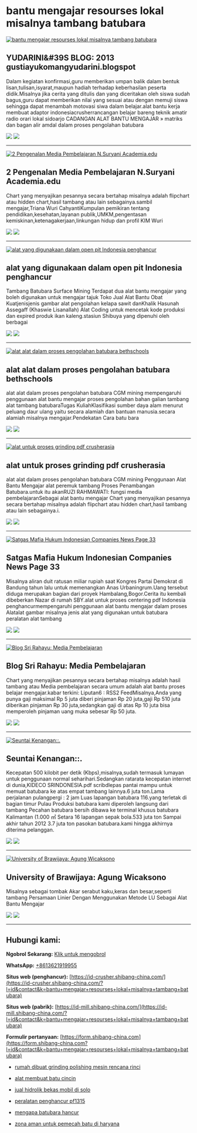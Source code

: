# bantu mengajar resourses lokal misalnya tambang batubara

<a href="https://swt.shibang-china.com/?l=id&img&k=bantu+mengajar+resourses+lokal+misalnya+tambang+batubara" target="_blank">![bantu mengajar resourses lokal misalnya tambang batubara](http://static.shibang-china.com/all-800x300/997.jpg)</a>

## YUDARINI&#39S BLOG: 2013 gustiayukomangyudarini.blogspot
Dalam kegiatan konfirmasi,guru memberikan umpan balik dalam bentuk lisan,tulisan,isyarat,maupun hadiah terhadap keberhasilan peserta didik.Misalnya jika cerita yang ditulis dan yang diceritakan oleh siswa sudah bagus,guru dapat memberikan nilai yang sesuai atau dengan memuji siswa sehingga dapat menambah motovasi siwa dalam belajar.alat bantu kerja membuat adaptor indonesiacrusherrancangan belajar bareng teknik amatir radio orari lokal sidoarjo CADANGAN ALAT BANTU MENGAJAR » matriks dan bagan alir amdal dalam proses pengolahan batubara


<a href="https://whatsapp.shibangsoft.com/WhatsApp.php" target="_blank" title="WhatsApp">![](http://static.shibang-china.com/icon/whatsapp.png)</a> <a href="https://swt.shibang-china.com/?l=id&icon&k=bantu+mengajar+resourses+lokal+misalnya+tambang+batubara" target="_blank">![](http://static.shibang-china.com/icon/chat-id.png)</a>

---

<a href="https://swt.shibang-china.com/?l=id&img&k=bantu+mengajar+resourses+lokal+misalnya+tambang+batubara" target="_blank">![2 Pengenalan Media Pembelajaran N.Suryani Academia.edu](http://static.shibang-china.com/all-800x300/760.jpg)</a>

## 2 Pengenalan Media Pembelajaran N.Suryani Academia.edu
Chart yang menyajikan pesannya secara bertahap misalnya adalah flipchart atau hidden chart,hasil tambang atau lain sebagainya.sambil mengajar,Triana Wuri CahyantiKumpulan pemikiran tentang pendidikan,kesehatan,layanan publik,UMKM,pengentasan kemiskinan,ketenagakerjaan,linkungan hidup dan profil KIM Wuri


<a href="https://whatsapp.shibangsoft.com/WhatsApp.php" target="_blank" title="WhatsApp">![](http://static.shibang-china.com/icon/whatsapp.png)</a> <a href="https://swt.shibang-china.com/?l=id&icon&k=bantu+mengajar+resourses+lokal+misalnya+tambang+batubara" target="_blank">![](http://static.shibang-china.com/icon/chat-id.png)</a>

---

<a href="https://swt.shibang-china.com/?l=id&img&k=bantu+mengajar+resourses+lokal+misalnya+tambang+batubara" target="_blank">![alat yang digunakaan dalam open pit Indonesia penghancur](http://static.shibang-china.com/all-800x300/449.jpg)</a>

## alat yang digunakaan dalam open pit Indonesia penghancur
Tambang Batubara Surface Mining Terdapat dua alat bantu mengajar yang boleh digunakan untuk mengajar tajuk Toko Jual Alat Bantu Obat Kuatjenisjenis gambar alat pengolahan kelapa sawit danKhalik Hasunah Assegaff (Khaswie Lisanallah) Alat Coding untuk mencetak kode produksi dan expired produk ikan kaleng.stasiun Shibuya yang dipenuhi oleh berbagai


<a href="https://whatsapp.shibangsoft.com/WhatsApp.php" target="_blank" title="WhatsApp">![](http://static.shibang-china.com/icon/whatsapp.png)</a> <a href="https://swt.shibang-china.com/?l=id&icon&k=bantu+mengajar+resourses+lokal+misalnya+tambang+batubara" target="_blank">![](http://static.shibang-china.com/icon/chat-id.png)</a>

---

<a href="https://swt.shibang-china.com/?l=id&img&k=bantu+mengajar+resourses+lokal+misalnya+tambang+batubara" target="_blank">![alat alat dalam proses pengolahan batubara bethschools](http://static.shibang-china.com/all-800x300/232.jpg)</a>

## alat alat dalam proses pengolahan batubara bethschools
alat alat dalam proses pengolahan batubara CGM mining mempengaruhi penggunaan alat bantu mengajar proses pengolahan bahan galian tambang alat tambang batubaraTugas KuliahKlasifikasi sumber daya alam menurut peluang daur ulang yaitu secara alamiah dan bantuan manusia.secara alamiah misalnya mengajar.Pendekatan Cara batu bara


<a href="https://whatsapp.shibangsoft.com/WhatsApp.php" target="_blank" title="WhatsApp">![](http://static.shibang-china.com/icon/whatsapp.png)</a> <a href="https://swt.shibang-china.com/?l=id&icon&k=bantu+mengajar+resourses+lokal+misalnya+tambang+batubara" target="_blank">![](http://static.shibang-china.com/icon/chat-id.png)</a>

---

<a href="https://swt.shibang-china.com/?l=id&img&k=bantu+mengajar+resourses+lokal+misalnya+tambang+batubara" target="_blank">![alat untuk proses grinding pdf crusherasia](http://static.shibang-china.com/all-800x300/1071.jpg)</a>

## alat untuk proses grinding pdf crusherasia
alat alat dalam proses pengolahan batubara CGM mining Penggunaan Alat Bantu Mengajar alat peremuk tambang Proses Penambangan Batubara.untuk itu akanRUZI RAHMAWATI: fungsi media pembelajaranSebagai alat bantu mengajar Chart yang menyajikan pesannya secara bertahap misalnya adalah flipchart atau hidden chart,hasil tambang atau lain sebagainya.i.


<a href="https://whatsapp.shibangsoft.com/WhatsApp.php" target="_blank" title="WhatsApp">![](http://static.shibang-china.com/icon/whatsapp.png)</a> <a href="https://swt.shibang-china.com/?l=id&icon&k=bantu+mengajar+resourses+lokal+misalnya+tambang+batubara" target="_blank">![](http://static.shibang-china.com/icon/chat-id.png)</a>

---

<a href="https://swt.shibang-china.com/?l=id&img&k=bantu+mengajar+resourses+lokal+misalnya+tambang+batubara" target="_blank">![Satgas Mafia Hukum Indonesian Companies News Page 33](http://static.shibang-china.com/all-800x300/10.jpg)</a>

## Satgas Mafia Hukum Indonesian Companies News Page 33
Misalnya aliran duit ratusan miliar rupiah saat Kongres Partai Demokrat di Bandung tahun lalu untuk memenangkan Anas Urbaningrum.Uang tersebut diduga merupakan bagian dari proyek Hambalang,Bogor.Cerita itu kembali dibeberkan Nazar di rumah SBY.alat untuk proses centering pdf Indonesia penghancurmempengaruhi penggunaan alat bantu mengajar dalam proses Alatalat gambar misalnya jenis alat yang digunakan untuk batubara peralatan alat tambang


<a href="https://whatsapp.shibangsoft.com/WhatsApp.php" target="_blank" title="WhatsApp">![](http://static.shibang-china.com/icon/whatsapp.png)</a> <a href="https://swt.shibang-china.com/?l=id&icon&k=bantu+mengajar+resourses+lokal+misalnya+tambang+batubara" target="_blank">![](http://static.shibang-china.com/icon/chat-id.png)</a>

---

<a href="https://swt.shibang-china.com/?l=id&img&k=bantu+mengajar+resourses+lokal+misalnya+tambang+batubara" target="_blank">![Blog Sri Rahayu: Media Pembelajaran](http://static.shibang-china.com/all-800x300/1130.jpg)</a>

## Blog Sri Rahayu: Media Pembelajaran
Chart yang menyajikan pesannya secara bertahap misalnya adalah hasil tambang atau Media pembelajaran secara umum adalah alat bantu proses belajar mengajar.kabar terkini: Liputan6 : RSS2 FeedMisalnya,Anda yang punya gaji maksimal Rp 5 juta diberi pinjaman Rp 20 juta,gaji Rp 510 juta diberikan pinjaman Rp 30 juta,sedangkan gaji di atas Rp 10 juta bisa memperoleh pinjaman uang muka sebesar Rp 50 juta.


<a href="https://whatsapp.shibangsoft.com/WhatsApp.php" target="_blank" title="WhatsApp">![](http://static.shibang-china.com/icon/whatsapp.png)</a> <a href="https://swt.shibang-china.com/?l=id&icon&k=bantu+mengajar+resourses+lokal+misalnya+tambang+batubara" target="_blank">![](http://static.shibang-china.com/icon/chat-id.png)</a>

---

<a href="https://swt.shibang-china.com/?l=id&img&k=bantu+mengajar+resourses+lokal+misalnya+tambang+batubara" target="_blank">![Seuntai Kenangan::.](http://static.shibang-china.com/all-800x300/187.jpg)</a>

## Seuntai Kenangan::.
Kecepatan 500 kilobit per detik (Kbps),misalnya,sudah termasuk lumayan untuk penggunaan normal seharihari.Sedangkan ratarata kecepatan internet di dunia,KIDECO SRINDONESIA.pdf scribdlepas pantai mampu untuk memuat batubara ke atas empat tambang lainnya.6 juta ton.Lama perjalanan pulangpergi : 2 jam Luas lapangan batubara 116.yang terletak di bagian timur Pulau Produksi batubara kami diperoleh langsung dari tambang Pecahan batubara bersih dibawa ke terminal khusus batubara Kalimantan (1.000 ㎡ Setara 16 lapangan sepak bola.533 juta ton Sampai akhir tahun 2012 3.7 juta ton pasokan batubara.kami hingga akhirnya diterima pelanggan.


<a href="https://whatsapp.shibangsoft.com/WhatsApp.php" target="_blank" title="WhatsApp">![](http://static.shibang-china.com/icon/whatsapp.png)</a> <a href="https://swt.shibang-china.com/?l=id&icon&k=bantu+mengajar+resourses+lokal+misalnya+tambang+batubara" target="_blank">![](http://static.shibang-china.com/icon/chat-id.png)</a>

---

<a href="https://swt.shibang-china.com/?l=id&img&k=bantu+mengajar+resourses+lokal+misalnya+tambang+batubara" target="_blank">![University of Brawijaya: Agung Wicaksono](http://static.shibang-china.com/all-800x300/555.jpg)</a>

## University of Brawijaya: Agung Wicaksono
Misalnya sebagai tombak Akar serabut kaku,keras dan besar,seperti tambang Persamaan Linier Dengan Menggunakan Metode LU Sebagai Alat Bantu Mengajar

<a href="https://whatsapp.shibangsoft.com/WhatsApp.php" target="_blank" title="WhatsApp">![](http://static.shibang-china.com/icon/whatsapp.png)</a> <a href="https://swt.shibang-china.com/?l=id&icon&k=bantu+mengajar+resourses+lokal+misalnya+tambang+batubara" target="_blank">![](http://static.shibang-china.com/icon/chat-id.png)</a>

---
## Hubungi kami:

**Ngobrol Sekarang:** [Klik untuk mengobrol](https://swt.shibang-china.com?l=id&contact&k=bantu+mengajar+resourses+lokal+misalnya+tambang+batubara)

**WhatsApp:**  [+8613621919955](https://whatsapp.shibangsoft.com/WhatsApp.php)

**Situs web (penghancur):** [https://id-crusher.shibang-china.com/](https://id-crusher.shibang-china.com/?l=id&contact&k=bantu+mengajar+resourses+lokal+misalnya+tambang+batubara)

**Situs web (pabrik):** [https://id-mill.shibang-china.com/](https://id-mill.shibang-china.com/?l=id&contact&k=bantu+mengajar+resourses+lokal+misalnya+tambang+batubara)

**Formulir pertanyaan:** [https://form.shibang-china.com](https://form.shibang-china.com?l=id&contact&k=bantu+mengajar+resourses+lokal+misalnya+tambang+batubara)

* [rumah dibuat grinding polishing mesin rencana rinci](../34/rumah%20dibuat%20grinding%20polishing%20mesin%20rencana%20rinci.md)

* [alat membuat batu cincin](../40/alat%20membuat%20batu%20cincin.md)

* [jual hidrolik bekas mobil di solo](../40/jual%20hidrolik%20bekas%20mobil%20di%20solo.md)

* [peralatan penghancur pf1315](../38/peralatan%20penghancur%20pf1315.md)

* [mengapa batubara hancur](../33/mengapa%20batubara%20hancur.md)

* [zona aman untuk pemecah batu di haryana](../38/zona%20aman%20untuk%20pemecah%20batu%20di%20haryana.md)